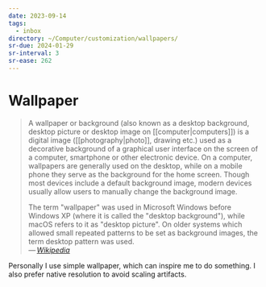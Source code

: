 ```yaml
---
date: 2023-09-14
tags:
  - inbox
directory: ~/Computer/customization/wallpapers/
sr-due: 2024-01-29
sr-interval: 3
sr-ease: 262
---
```

# Wallpaper

> A wallpaper or background (also known as a desktop background, desktop picture
> or desktop image on [[computer|computers]]) is a digital image
> ([[photography|photo]], drawing etc.) used as a decorative background of a
> graphical user interface on the screen of a computer, smartphone or other
> electronic device. On a computer, wallpapers are generally used on the
> desktop, while on a mobile phone they serve as the background for the home
> screen. Though most devices include a default background image, modern devices
> usually allow users to manually change the background image.
>
> The term "wallpaper" was used in Microsoft Windows before Windows XP (where it
> is called the "desktop background"), while macOS refers to it as "desktop
> picture". On older systems which allowed small repeated patterns to be set as
> background images, the term desktop pattern was used.\
> — <cite>[Wikipedia](https://en.wikipedia.org/wiki/Wallpaper_\(computing\))</cite>

Personally I use simple wallpaper, which can inspire me to do something. I also
prefer native resolution to avoid scaling artifacts.
